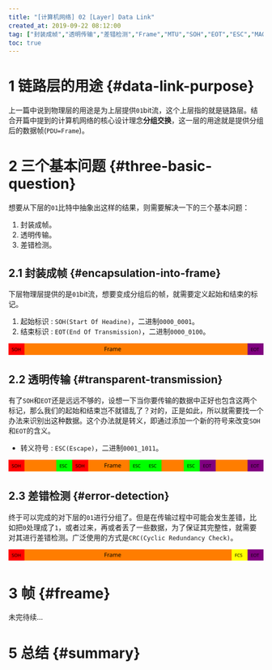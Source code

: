 ```yaml
---
title: "[计算机网络] 02 [Layer] Data Link"
created_at: 2019-09-22 08:12:00
tag: ["封装成帧","透明传输","差错检测","Frame","MTU","SOH","EOT","ESC","MAC"]
toc: true
---
```


# 1 链路层的用途 {#data-link-purpose}

上一篇中说到物理层的用途是为上层提供`01`bit流，这个上层指的就是链路层。结合开篇中提到的计算机网络的核心设计理念**分组交换**，这一层的用途就是提供分组后的数据帧(`PDU=Frame`)。

# 2 三个基本问题 {#three-basic-question}

想要从下层的`01`比特中抽象出这样的结果，则需要解决一下的三个基本问题：

1. 封装成帧。
2. 透明传输。
3. 差错检测。

## 2.1 封装成帧 {#encapsulation-into-frame}

下层物理层提供的是`01`bit流，想要变成分组后的帧，就需要定义起始和结束的标记。

1. 起始标识 : `SOH(Start Of Headine)`，二进制`0000_0001`。
2. 结束标识 : `EOT(End Of Transmission)`，二进制`0000_0100`。

![封装成帧](encapsulation-into-frame.svg)

## 2.2 透明传输 {#transparent-transmission}

有了`SOH`和`EOT`还是远远不够的，设想一下当你要传输的数据中正好也包含这两个标记，那么我们的起始和结束岂不就错乱了？对的，正是如此，所以就需要找一个办法来识别出这种数据。这个办法就是转义，即通过添加一个新的符号来改变`SOH`和`EOT`的含义。

- 转义符号 : `ESC(Escape)`，二进制`0001_1011`。

![透明传输](transparent-transmission.svg)

## 2.3 差错检测 {#error-detection}

终于可以完成的对下层的`01`进行分组了。但是在传输过程中可能会发生差错，比如把`0`处理成了`1`，或者过来，再或者丢了一些数据，为了保证其完整性，就需要对其进行差错检测。广泛使用的方式是`CRC(Cyclic Redundancy Check)`。

![差错检测](error-detection.svg)


# 3 帧 {#freame}

未完待续...

# 5 总结 {#summary} 

